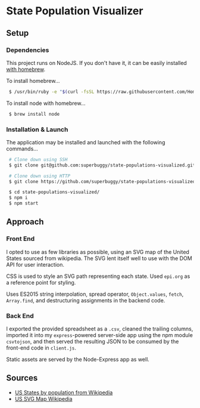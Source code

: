 # State Population Visualizer

## Setup

### Dependencies

This project runs on NodeJS. If you don't have it, it can be easily installed [with homebrew](https://brew.sh/).

To install homebrew... 

```sh
 $ /usr/bin/ruby -e "$(curl -fsSL https://raw.githubusercontent.com/Homebrew/install/master/install)"
```

To install node with homebrew...

```sh
 $ brew install node
```

### Installation & Launch

The application may be installed and launched with the following commands...

```sh
 # Clone down using SSH
 $ git clone git@github.com:superbuggy/state-populations-visualized.git

 # Clone down using HTTP
 $ git clone https://github.com/superbuggy/state-populations-visualized.git

 $ cd state-populations-visualized/
 $ npm i
 $ npm start
```

## Approach

### Front End

I opted to use as few libraries as possible, using an SVG map of the United States sourced from wikipedia. The SVG lent itself well to use with the DOM API for user interaction.

CSS is used to style an SVG path representing each state. Used `epi.org` as a reference point for styling.

Uses ES2015 string interpolation, spread operator, `Object.values`, `fetch`, `Array.find`, and destructuring assignments in the backend code.

### Back End

I exported the provided spreadsheet as a `.csv`, cleaned the trailing columns, imported it into my `express`-powered server-side app using the npm module `csvtojson`, and then served the resulting JSON to be consumed by the front-end code in `client.js`.

Static assets are served by the Node-Express app as well.

## Sources

  - [US States by population from Wikipedia](https://simple.wikipedia.org/wiki/List_of_U.S._states_by_population)
  - [US SVG Map Wikipedia](https://commons.wikimedia.org/wiki/File:Blank_US_Map_(states_only).svg)

